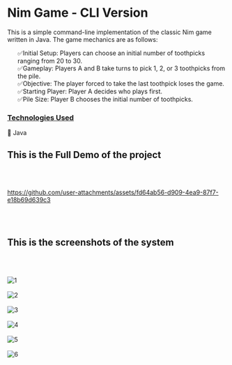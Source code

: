 <h1>Nim Game - CLI Version</h1>


This is a simple command-line implementation of the classic Nim game written in Java. The game mechanics are as follows:

<ul>
✅Initial Setup: Players can choose an initial number of toothpicks ranging from 20 to 30.<br>
✅Gameplay: Players A and B take turns to pick 1, 2, or 3 toothpicks from the pile.<br>
✅Objective: The player forced to take the last toothpick loses the game.<br>
✅Starting Player: Player A decides who plays first.<br>
✅Pile Size: Player B chooses the initial number of toothpicks.<br>
</ul>

<h3><u>Technologies Used</u></h3>
🔹 Java<br>


<h2>This is the Full Demo of the project</h2><br><br>




https://github.com/user-attachments/assets/fd64ab56-d909-4ea9-87f7-e18b69d639c3



<br><br>
<h2>This is the screenshots of the system</h2><br><br>

![1](https://github.com/kusha2000/Game-Of-Nim/assets/127003267/90167e32-8d99-4f2b-ab3d-1d4d9111e8c5)<br><br>
![2](https://github.com/kusha2000/Game-Of-Nim/assets/127003267/f4a70367-31a5-4b1f-98ad-078a881c3c5d)<br><br>
![3](https://github.com/kusha2000/Game-Of-Nim/assets/127003267/a2bfa07e-fbbe-4517-8a05-82fb3f846924)<br><br>
![4](https://github.com/kusha2000/Game-Of-Nim/assets/127003267/677ca64b-27b2-4964-9d13-3df4a15e060e)<br><br>
![5](https://github.com/kusha2000/Game-Of-Nim/assets/127003267/892fd126-c232-446b-b8e2-73f3aded39e6)<br><br>
![6](https://github.com/kusha2000/Game-Of-Nim/assets/127003267/032ac841-ee14-410a-bf6b-0cf8c42bf34a)<br><br>
